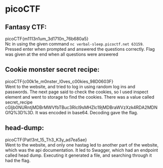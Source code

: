 # picoCTF

## Fantasy CTF: 
picoCTF{m1113n1um_3d1710n_76b680a5}  </br>
Nc in using the given command <code>nc verbal-sleep.picoctf.net 63159</code>. Pressed enter when prompted and answered the questions correctly. Flag was given at the end when all questions were answered

## Cookie monster secret recipe: 
picoCTF{c00k1e_m0nster_l0ves_c00kies_98D0603F} </br>
Went to the website, and tried to log in using random log ins and passwords. The next page said to check the cookies, so I used inspect element and went to storage to find the cookies. There was a value called secret_recipe cGljb0NURntjMDBrMWVfbTBuc3Rlcl9sMHZlc19jMDBraWVzXzk4RDA2MDNGfQ%3D%3D. It was encoded in base64. Decoding gave the flag.

## head-dump:
picoCTF{Pat!3nt_15_Th3_K3y_ad7ea5ae} </br>
Went to the website, and only one hastag led to another part of the website, which was the api documentation. It led to Swagger, which had an endpoint called head dump. Executing it generated a file, and searching through it had the flag. 
